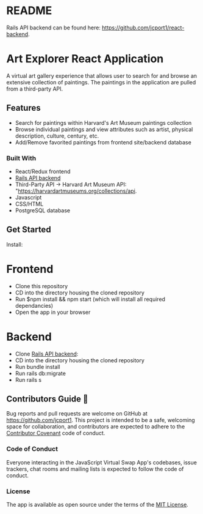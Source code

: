 # README
Rails API backend can be found here: https://github.com/jcport1/react-backend.

# Art Explorer React Application

A virtual art gallery experience that allows user to search for and browse an extensive collection of paintings. The paintings in the application are pulled from a third-party API.

## Features 

* Search for paintings within Harvard's Art Museum paintings collection
* Browse individual paintings and view attributes such as artist, physical description, culture, century, etc. 
* Add/Remove favorited paintings from frontend site/backend database 

### Built With 

* React/Redux frontend
* [Rails API backend](https://github.com/jcport1/react-backend)
* Third-Party API -> Harvard Art Museum API: "https://harvardartmuseums.org/collections/api.  
* Javascript
* CSS/HTML
* PostgreSQL database

## Get Started

Install:

# Frontend 
* Clone this repository
* CD into the directory housing the cloned repository 
* Run $npm install && npm start (which will install all required dependancies)
* Open the app in your browser

# Backend 
* Clone [Rails API backend](https://github.com/jcport1/react-backend):
* CD into the directory housing the cloned repository 
* Run bundle install
* Run rails db:migrate
* Run rails s

## Contributors Guide 👋

Bug reports and pull requests are welcome on GitHub at https://github.com/jcport1. This project is intended to be a safe, welcoming space for collaboration, and contributors are expected to adhere to the [Contributor Covenant](http://contributor-covenant.org) code of conduct.

### Code of Conduct

Everyone interacting in the JavaScript Virtual Swap App's codebases, issue trackers, chat rooms and mailing lists is expected to follow the code of conduct.

### License

The app is available as open source under the terms of the [MIT License](https://opensource.org/licenses/MIT).